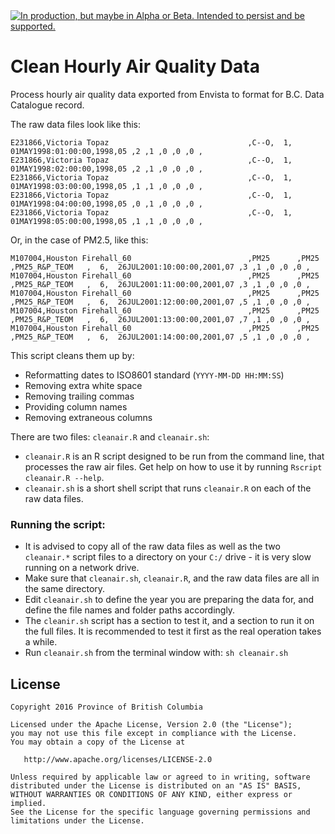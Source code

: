 
<div id="devex-badge"><a rel="Delivery" href="https://github.com/BCDevExchange/docs/blob/master/discussion/projectstates.md"><img alt="In production, but maybe in Alpha or Beta. Intended to persist and be supported." style="border-width:0" src="https://assets.bcdevexchange.org/images/badges/delivery.svg" title="In production, but maybe in Alpha or Beta. Intended to persist and be supported." /></a></div>

# Clean Hourly Air Quality Data

Process hourly air quality data exported from Envista to format for B.C. Data Catalogue record. 


The raw data files look like this:

```
E231866,Victoria Topaz                               ,C--O,  1,  01MAY1998:01:00:00,1998,05 ,2 ,1 ,0 ,0 ,0 ,
E231866,Victoria Topaz                               ,C--O,  1,  01MAY1998:02:00:00,1998,05 ,2 ,1 ,0 ,0 ,0 ,
E231866,Victoria Topaz                               ,C--O,  1,  01MAY1998:03:00:00,1998,05 ,1 ,1 ,0 ,0 ,0 ,
E231866,Victoria Topaz                               ,C--O,  1,  01MAY1998:04:00:00,1998,05 ,0 ,1 ,0 ,0 ,0 ,
E231866,Victoria Topaz                               ,C--O,  1,  01MAY1998:05:00:00,1998,05 ,1 ,1 ,0 ,0 ,0 ,
```

Or, in the case of PM2.5, like this:

```
M107004,Houston Firehall_60                          ,PM25      ,PM25      ,PM25_R&P_TEOM   ,  6,  26JUL2001:10:00:00,2001,07 ,3 ,1 ,0 ,0 ,0 ,
M107004,Houston Firehall_60                          ,PM25      ,PM25      ,PM25_R&P_TEOM   ,  6,  26JUL2001:11:00:00,2001,07 ,3 ,1 ,0 ,0 ,0 ,
M107004,Houston Firehall_60                          ,PM25      ,PM25      ,PM25_R&P_TEOM   ,  6,  26JUL2001:12:00:00,2001,07 ,5 ,1 ,0 ,0 ,0 ,
M107004,Houston Firehall_60                          ,PM25      ,PM25      ,PM25_R&P_TEOM   ,  6,  26JUL2001:13:00:00,2001,07 ,7 ,1 ,0 ,0 ,0 ,
M107004,Houston Firehall_60                          ,PM25      ,PM25      ,PM25_R&P_TEOM   ,  6,  26JUL2001:14:00:00,2001,07 ,5 ,1 ,0 ,0 ,0 ,
```

This script cleans them up by:

- Reformatting dates to ISO8601 standard (`YYYY-MM-DD HH:MM:SS`)
- Removing extra white space
- Removing trailing commas
- Providing column names
- Removing extraneous columns

There are two files: `cleanair.R` and `cleanair.sh`:

- `cleanair.R` is an R script designed to be run from the command line, that processes the raw air files. 
  Get help on how to use it by running `Rscript cleanair.R --help`.
- `cleanair.sh` is a short shell script that runs `cleanair.R` on each of the raw data files.

### Running the script:

- It is advised to copy all of the raw data files as well as the two `cleanair.*` script files to a directory on your `C:/` drive - it is very slow running on a network drive.
- Make sure that `cleanair.sh`, `cleanair.R`, and the raw data files are all in the same directory.
- Edit `cleanair.sh` to define the year you are preparing the data for, and define the file names and folder paths accordingly.
- The `cleanir.sh` script has a section to test it, and a section to run it on the full files. It is recommended to test it first as the real operation takes a while.
- Run `cleanair.sh` from the terminal window with: `sh cleanair.sh`

## License

    Copyright 2016 Province of British Columbia

    Licensed under the Apache License, Version 2.0 (the "License");
    you may not use this file except in compliance with the License.
    You may obtain a copy of the License at 

       http://www.apache.org/licenses/LICENSE-2.0

    Unless required by applicable law or agreed to in writing, software
    distributed under the License is distributed on an "AS IS" BASIS,
    WITHOUT WARRANTIES OR CONDITIONS OF ANY KIND, either express or implied.
    See the License for the specific language governing permissions and
    limitations under the License.
